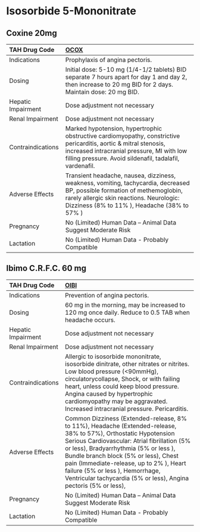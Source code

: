 # Isosorbide 5-Mononitrate

## Coxine 20mg

| TAH Drug Code      | [OCOX](https://www.tahsda.org.tw/drugs/hissearch.php?drug_code=OCOX)                                                                                                                                                      |
|:-------------------|:--------------------------------------------------------------------------------------------------------------------------------------------------------------------------------------------------------------------------|
| Indications        | Prophylaxis of angina pectoris.                                                                                                                                                                                           |
| Dosing             | Initial dose: 5-10 mg (1/4-1/2 tablets) BID separate 7 hours apart for day 1 and day 2, then increase to 20 mg BID for 2 days. Maintain dose: 20 mg BID.                                                                  |
| Hepatic Impairment | Dose adjustment not necessary                                                                                                                                                                                             |
| Renal Impairment   | Dose adjustment not necessary                                                                                                                                                                                             |
| Contraindications  | Marked hypotension, hypertrophic obstructive cardiomyopathy, constrictive pericarditis, aortic & mitral stenosis, increased intracranial pressure, MI with low filling pressure. Avoid sildenafil, tadalafil, vardenafil. |
| Adverse Effects    | Transient headache, nausea, dizziness, weakness, vomiting, tachycardia, decreased BP, possible formation of methemoglobin, rarely allergic skin reactions. Neurologic: Dizziness (8% to 11% ), Headache (38% to 57% )     |
| Pregnancy          | No (Limited) Human Data – Animal Data Suggest Moderate Risk                                                                                                                                                               |
| Lactation          | No (Limited) Human Data - Probably Compatible                                                                                                                                                                             |

## Ibimo C.R.F.C. 60 mg

| TAH Drug Code      | [OIBI](https://www.tahsda.org.tw/drugs/hissearch.php?drug_code=OIBI)                                                                                                                                                                                                                                                                                                                                |
|:-------------------|:----------------------------------------------------------------------------------------------------------------------------------------------------------------------------------------------------------------------------------------------------------------------------------------------------------------------------------------------------------------------------------------------------|
| Indications        | Prevention of angina pectoris.                                                                                                                                                                                                                                                                                                                                                                      |
| Dosing             | 60 mg in the morning, may be increased to 120 mg once daily. Reduce to 0.5 TAB when headache occurs.                                                                                                                                                                                                                                                                                                |
| Hepatic Impairment | Dose adjustment not necessary                                                                                                                                                                                                                                                                                                                                                                       |
| Renal Impairment   | Dose adjustment not necessary                                                                                                                                                                                                                                                                                                                                                                       |
| Contraindications  | Allergic to isosorbide mononitrate, isosorbide dinitrate, other nitrates or nitrites. Low blood pressure (<90mmHg), circulatorycollapse, Shock, or with failing heart, unless could keep blood pressure. Angina caused by hypertrophic cardiomyopathy may be aggravated. Increased intracranial pressure. Pericarditis.                                                                             |
| Adverse Effects    | Common Dizziness (Extended-release, 8% to 11%), Headache (Extended-release, 38% to 57%), Orthostatic Hypotension Serious Cardiovascular: Atrial fibrillation (5% or less), Bradyarrhythmia (5% or less ), Bundle branch block (5% or less), Chest pain (Immediate-release, up to 2% ), Heart failure (5% or less ), Hemorrhage, Ventricular tachycardia (5% or less), Angina pectoris (5% or less), |
| Pregnancy          | No (Limited) Human Data – Animal Data Suggest Moderate Risk                                                                                                                                                                                                                                                                                                                                         |
| Lactation          | No (Limited) Human Data - Probably Compatible                                                                                                                                                                                                                                                                                                                                                       |


